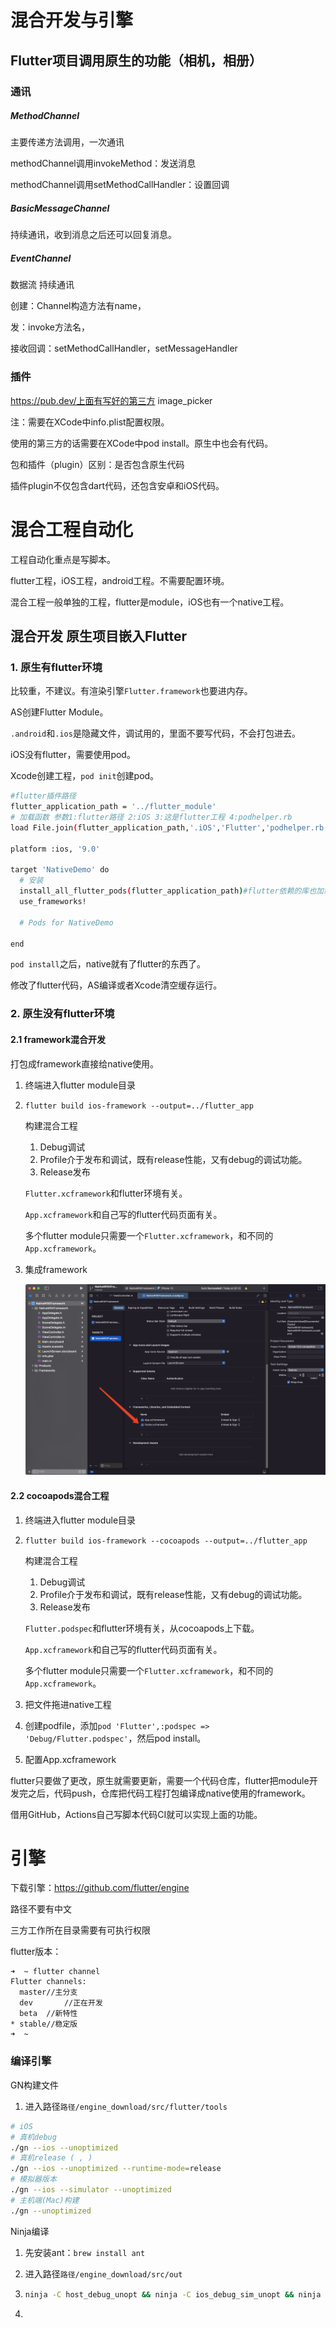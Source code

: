 # 混合开发与引擎

## Flutter项目调用原生的功能（相机，相册）

### 通讯

##### MethodChannel 

主要传递方法调用，一次通讯

methodChannel调用invokeMethod：发送消息

methodChannel调用setMethodCallHandler：设置回调

##### BasicMessageChannel 

持续通讯，收到消息之后还可以回复消息。

##### EventChannel 

数据流 持续通讯

创建：Channel构造方法有name，

发：invoke方法名，

接收回调：setMethodCallHandler，setMessageHandler

### 插件

https://pub.dev/上面有写好的第三方 image_picker

注：需要在XCode中info.plist配置权限。

使用的第三方的话需要在XCode中pod install。原生中也会有代码。

包和插件（plugin）区别：是否包含原生代码

插件plugin不仅包含dart代码，还包含安卓和iOS代码。

# 混合工程自动化

工程自动化重点是写脚本。

flutter工程，iOS工程，android工程。不需要配置环境。

混合工程一般单独的工程，flutter是module，iOS也有一个native工程。

## 混合开发 原生项目嵌入Flutter

### 1. 原生有flutter环境

比较重，不建议。有渲染引擎`Flutter.framework`也要进内存。

AS创建Flutter Module。

`.android`和`.ios`是隐藏文件，调试用的，里面不要写代码，不会打包进去。

iOS没有flutter，需要使用pod。

Xcode创建工程，`pod init`创建pod。

```sh
#flutter插件路径
flutter_application_path = '../flutter_module' 
# 加载函数 参数1:flutter路径 2:iOS 3:这是flutter工程 4:podhelper.rb
load File.join(flutter_application_path,'.iOS','Flutter','podhelper.rb')

platform :ios, '9.0'

target 'NativeDemo' do
  # 安装
  install_all_flutter_pods(flutter_application_path)#flutter依赖的库也加载进来
  use_frameworks!

  # Pods for NativeDemo

end
```

`pod install`之后，native就有了flutter的东西了。

修改了flutter代码，AS编译或者Xcode清空缓存运行。

### 2. 原生没有flutter环境

#### 2.1 framework混合开发

打包成framework直接给native使用。

1. 终端进入flutter module目录

2. `flutter build ios-framework --output=../flutter_app`

   构建混合工程

   1. Debug调试
   2. Profile介于发布和调试，既有release性能，又有debug的调试功能。
   3. Release发布

   `Flutter.xcframework`和flutter环境有关。

   `App.xcframework`和自己写的flutter代码页面有关。

   多个flutter module只需要一个`Flutter.xcframework`，和不同的`App.xcframework`。

3. 集成framework

   ![image-20220508201742864](混合开发与引擎.assets/image-20220508201742864.png)

#### 2.2 cocoapods混合工程

1. 终端进入flutter module目录

2. `flutter build ios-framework --cocoapods --output=../flutter_app`

   构建混合工程

   1. Debug调试
   2. Profile介于发布和调试，既有release性能，又有debug的调试功能。
   3. Release发布

   `Flutter.podspec`和flutter环境有关，从cocoapods上下载。

   `App.xcframework`和自己写的flutter代码页面有关。

   多个flutter module只需要一个`Flutter.xcframework`，和不同的`App.xcframework`。

3. 把文件拖进native工程

4. 创建podfile，添加`pod 'Flutter',:podspec => 'Debug/Flutter.podspec'`，然后pod install。

5. 配置App.xcframework

flutter只要做了更改，原生就需要更新，需要一个代码仓库，flutter把module开发完之后，代码push，仓库把代码工程打包编译成native使用的framework。

借用GitHub，Actions自己写脚本代码CI就可以实现上面的功能。



# 引擎

下载引擎：https://github.com/flutter/engine

路径不要有中文

三方工作所在目录需要有可执行权限

flutter版本：

```shell
➜  ~ flutter channel 
Flutter channels:
  master//主分支
  dev		//正在开发
  beta	//新特性
* stable//稳定版
➜  ~ 
```

### 编译引擎

GN构建文件

1. 进入路径`路径/engine_download/src/flutter/tools`

```bash
# iOS
# 真机debug
./gn --ios --unoptimized
# 真机release ( , ) 
./gn --ios --unoptimized --runtime-mode=release 
# 模拟器版本
./gn --ios --simulator --unoptimized
# 主机端(Mac)构建
./gn --unoptimized
```

Ninja编译

1. 先安装ant：`brew install ant`

2. 进入路径`路径/engine_download/src/out`

3. ```bash
   ninja -C host_debug_unopt && ninja -C ios_debug_sim_unopt && ninja -C ios_debug_unopt && ninja -C ios_release_unopt
   ```

4. 
